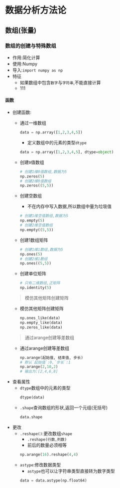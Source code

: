 # 数据分析方法论

## 数组(张量)

### 数组的创建与特殊数组

- 作用:简化计算
- 使用:Numpy
- 导入:`import numpy as np`
- 特征
  - 如果数组中包含`数字`与`字符串`,不能直接计算
  - 111

#### 函数

- 创建函数:
  - 通过一维数组
  
    ```python
    data = np.array([1,2,3,4,5])
    ```
    - 定义数组中的元素的类型`dtype`
    ```python
    data = np.array([1,2,3,4,5], dtype=object)
    ```
  - 创建`0`值数组
    ```python
    # 创建1维0值数组,数据为5
    np.zeros(5)
    # 创建2维0值数组
    np.zeros((5,5))
    ```
  - 创建空数组
    - 不在内存中写入数据,所以数组中量为垃圾值
    ```python
    # 创建1维空值数组,数据为5
    np.empty(5)
    # 创建2维空值数组
    np.empty((5,5))
    ```
  - 创建1数组矩阵
    ```python
    # 创建1维1数组,数据为5
    np.ones(5)
    # 创建2维1数组
    np.ones((5,5))
    ```
  - 创建单位矩阵
    ```python
    # 只有二维数组,正矩阵
    np.identity(5)
    ```
  > 模仿其他矩阵创建矩阵
  - 模仿其他矩阵创建矩阵
    ```python
    np.ones_like(data)
    np.empty_like(data)
    np.zeros_like(data)
    ```
  > 通过arange创建等差数组
  - 通过arange创建等差数组
    ```python
    np.arange(起始值, 结束值, 步长)
    # 默认`起始值`:0,`步长`:1
    np.arange(2,10,2)
    # 输出为:[2,4,6,8]
    ```
- 查看属性
  - `dtype`数组中的元素的类型
    ```python
    dtype(data)
    ```
  - `.shape`查询数组的形状,返回一个元组(无括号)
    ```python
    data.shape
    ```
- 更改
  - `.reshape()`:更改数组`shape`
    - `.reshape(行数,列数)`
    - 前后的数量必须相等
    ```python
    np.arange(16).reshape(4,4)
    ```
  - `astype`:修改数据类型
    - `astype`也可以让字符串类型直接转为数字类型
    ```python
    data = data.astype(np.float64)
    ```
   
